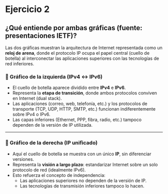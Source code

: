 # Ejercicio 2

## ¿Qué entiende por ambas gráficas (fuente: presentaciones IETF)?

Las dos gráficas muestran la arquitectura de Internet representada como un **reloj de arena**, donde el protocolo IP ocupa el papel central (cuello de botella) al interconectar las aplicaciones superiores con las tecnologías de red inferiores.

### 📌 Gráfico de la izquierda (IPv4 ↔ IPv6)
- El cuello de botella aparece dividido entre **IPv4** e **IPv6**.  
- Representa la **etapa de transición**, donde ambos protocolos conviven en Internet (dual stack).  
- Las aplicaciones (correo, web, telefonía, etc.) y los protocolos de transporte (TCP, UDP, HTTP, SMTP, etc.) funcionan indiferentemente sobre IPv4 o IPv6.  
- Las capas inferiores (Ethernet, PPP, fibra, radio, etc.) tampoco dependen de la versión de IP utilizada.  

---

### 📌 Gráfico de la derecha (IP unificado)
- Aquí el cuello de botella se muestra con un único **IP**, sin diferenciar versiones.  
- Representa la **visión a largo plazo**: estandarizar Internet sobre un solo protocolo de red (idealmente IPv6).  
- Esto refuerza el concepto de independencia:  
  - Las aplicaciones superiores no dependen de la versión de IP.  
  - Las tecnologías de transmisión inferiores tampoco lo hacen.  